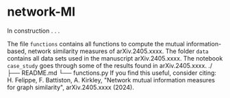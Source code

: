 # network-MI
In construction . . .

The file `functions` contains all functions to compute the mutual information-based, network similarity measures of arXiv.2405.xxxx. 
The folder `data` contains all data sets used in the manuscript arXiv.2405.xxxx.
The notebook `case_study` goes through some of the results found in arXiv.2405.xxxx.
./
├── README.md
└── functions.py
If you find this useful, consider citing:
H. Felippe, F. Battiston, A. Kirkley, "Network mutual information measures for graph similarity", arXiv.2405.xxxx (2024).
